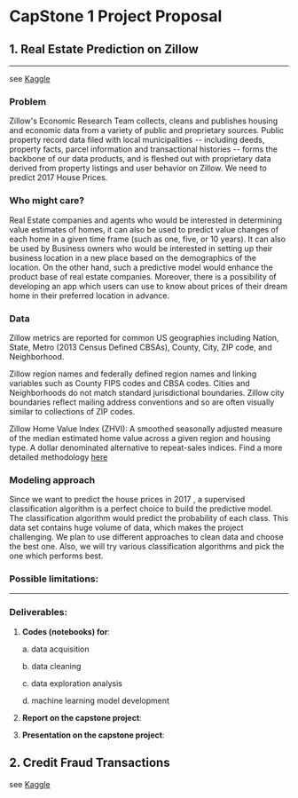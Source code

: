 ﻿# CapStone 1 Project Proposal

## 1. Real Estate Prediction on Zillow

----
see [Kaggle](https://www.kaggle.com/zillow/zecon)

### Problem 
Zillow's Economic Research Team collects, cleans and publishes housing and economic data from a variety of public and proprietary sources. Public property record data filed with local municipalities -- including deeds, property facts, parcel information and transactional histories -- forms the backbone of our data products, and is fleshed out with proprietary data derived from property listings and user behavior on Zillow. We need to predict  2017 House Prices.


### Who might care? 
Real Estate companies and agents who would be interested in determining value estimates of homes, it can also be used to predict  value changes of each home in a given time frame (such as one, five, or 10 years). It can also be used by Business owners who would be interested in setting up their business location in a new place based on the demographics of the location. On the other hand, such a predictive model would enhance the product base of real estate  companies. Moreover, there is a possibility of developing an app which users can use to know about prices of their dream home in their preferred location in advance.

### Data
Zillow metrics are reported for common US geographies including Nation, State, Metro (2013 Census Defined CBSAs), County, City, ZIP code, and Neighborhood.

Zillow region names and federally defined region names and linking variables such as County FIPS codes and CBSA codes. Cities and Neighborhoods do not match standard jurisdictional boundaries. Zillow city boundaries reflect mailing address conventions and so are often visually similar to collections of ZIP codes.

Zillow Home Value Index (ZHVI): A smoothed seasonally adjusted measure of the median estimated home value across a given region and housing type. A dollar denominated alternative to repeat-sales indices. Find a more detailed methodology [here](http://www.zillow.com/research/zhvi-methodology-6032/)


### Modeling approach
 Since we want to predict the house prices in 2017 , a supervised classification algorithm is a perfect choice to build the predictive model. The classification algorithm would  predict the probability of each class. This data set contains huge volume of data, which makes the project challenging. We plan to use different approaches to clean data and choose the best one. Also, we will try various classification algorithms and pick the one which performs best.

### Possible limitations: 



----

### Deliverables:

1. **Codes (notebooks) for**:

    a. data acquisition

    b. data cleaning

    c. data exploration analysis

    d. machine learning model development

2. **Report on the capstone project**:
3. **Presentation on the capstone project**:


## 2. Credit Fraud Transactions

see [Kaggle](https://www.kaggle.com/borismarjanovic/price-volume-data-for-all-us-stocks-etfs)
